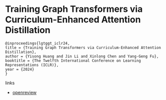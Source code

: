 # Training Graph Transformers via Curriculum-Enhanced Attention Distillation

```
@inproceedings{lgtggt_iclr24,
title = {Training Graph Transformers via Curriculum-Enhanced Attention Distillation},
author = {Yisong Huang and Jin Li and Xinlong Chen and Yang-Geng Fu},
booktitle = {The Twelfth International Conference on Learning Representations (ICLR)},
year = {2024}
}
```

links
- [openreview](https://openreview.net/forum?id=j4VMrwgn1M)
